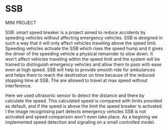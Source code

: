 # SSB
MINI PROJECT

SSB: smart speed breaker is a project aimed to reduce accidents by speeding vehicles without affecting emergency vehicles.
SSB is designed in such a way that it will only affect vehicles traveling above the speed limit. Speeding vehicles activate the SSB which rises the speed hump and it gives the driver of the speeding vehicle a physical remainder to slow down. It won't affect vehicles traveling within the speed limit and the system will be trained to distinguish emergency vehicles and allow them to pass with ease even at high speed. 
SSB will help to provide smooth ride for ambulances and helps them to reach the destination on time because of the reduced stopping time at SSB. The are allowed to travel at max speed without interference. 
	
Here we used ultrasonic sensor to detect the distance and there by calculate the speed. This calculated speed is compared with limits provided as default, and if the speed is above the limit the speed breaker is activated. I the image recoginising part detects emergency vehicles SSB is not activated and speed comparison won't even take place.
As a begining we implemented speed detection and signaling on a small controlled model.
